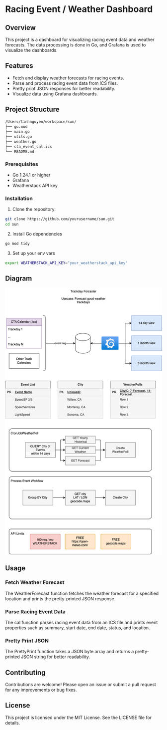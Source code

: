 # Racing Event / Weather Dashboard

## Overview

This project is a dashboard for visualizing racing event data and weather forecasts. The data processing is done in Go, and Grafana is used to visualize the dashboards.

## Features

- Fetch and display weather forecasts for racing events.
- Parse and process racing event data from ICS files.
- Pretty print JSON responses for better readability.
- Visualize data using Grafana dashboards.

## Project Structure
```
/Users/tinhnguyen/workspace/sun/ 
├── go.mod 
├── main.go 
├── utils.go 
├── weather.go 
├── cta_event_cal.ics 
└── README.md
```

### Prerequisites

- Go 1.24.1 or higher
- Grafana
- Weatherstack API key

### Installation

1. Clone the repository:

```sh
git clone https://github.com/yourusername/sun.git
cd sun
```

2.  Install Go dependencies
```sh
go mod tidy
```

3. Set up your env vars
```sh
export WEATHERSTACK_API_KEY="your_weatherstack_api_key"
```

## Diagram


![Diagram](./diagram.png)


## Usage
### Fetch Weather Forecast
The WeatherForecast function fetches the weather forecast for a specified location and prints the pretty-printed JSON response.

### Parse Racing Event Data
The cal function parses racing event data from an ICS file and prints event properties such as summary, start date, end date, status, and location.

### Pretty Print JSON
The PrettyPrint function takes a JSON byte array and returns a pretty-printed JSON string for better readability.

## Contributing
Contributions are welcome! Please open an issue or submit a pull request for any improvements or bug fixes.

## License
This project is licensed under the MIT License. See the LICENSE file for details.

